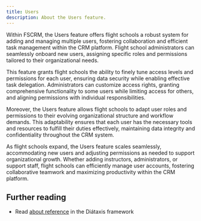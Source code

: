 ```yaml
---
title: Users
description: About the Users feature.
---
```


Within FSCRM, the Users feature offers flight schools a robust system for adding and managing multiple users, fostering collaboration and efficient task management within the CRM platform. Flight school administrators can seamlessly onboard new users, assigning specific roles and permissions tailored to their organizational needs.

This feature grants flight schools the ability to finely tune access levels and permissions for each user, ensuring data security while enabling effective task delegation. Administrators can customize access rights, granting comprehensive functionality to some users while limiting access for others, and aligning permissions with individual responsibilities.

Moreover, the Users feature allows flight schools to adapt user roles and permissions to their evolving organizational structure and workflow demands. This adaptability ensures that each user has the necessary tools and resources to fulfill their duties effectively, maintaining data integrity and confidentiality throughout the CRM system.

As flight schools expand, the Users feature scales seamlessly, accommodating new users and adjusting permissions as needed to support organizational growth. Whether adding instructors, administrators, or support staff, flight schools can efficiently manage user accounts, fostering collaborative teamwork and maximizing productivity within the CRM platform.


## Further reading

- Read [about reference](https://diataxis.fr/reference/) in the Diátaxis framework